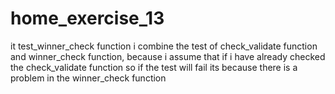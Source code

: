 # home_exercise_13
it test_winner_check function i combine the test of check_validate function and winner_check function, because i assume that if i have already checked the check_validate function so if the test will fail its because there is a problem in the winner_check function 
